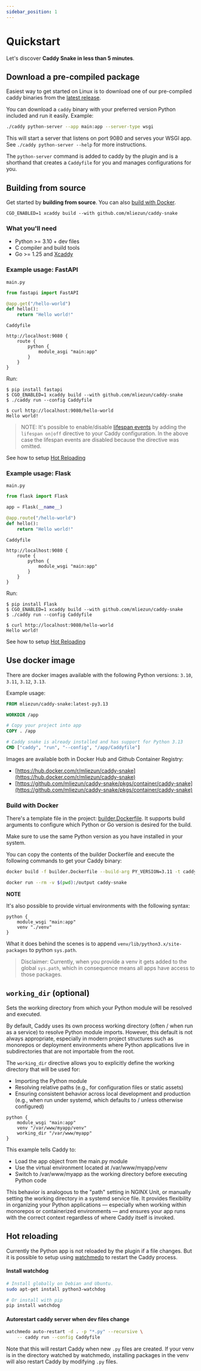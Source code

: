 ```yaml
---
sidebar_position: 1
---
```


# Quickstart

Let's discover **Caddy Snake in less than 5 minutes**.

## Download a pre-compiled package

Easiest way to get started on Linux is to download one of our pre-compiled caddy binaries from the [latest release](https://github.com/mliezun/caddy-snake/releases).

You can download a `caddy` binary with your preferred version Python included and run it easily. Example:

```bash
./caddy python-server --app main:app --server-type wsgi
```

This will start a server that listens on port 9080 and serves your WSGI app. See `./caddy python-server --help` for more instructions.

The `python-server` command is added to caddy by the plugin and is a shorthand that creates a `Caddyfile` for you and manages configurations for you.

## Building from source

Get started by **building from source**. You can also [build with Docker](#build-with-docker).

```
CGO_ENABLED=1 xcaddy build --with github.com/mliezun/caddy-snake
```

### What you'll need

- Python >= 3.10 + dev files
- C compiler and build tools
- Go >= 1.25 and [Xcaddy](https://github.com/caddyserver/xcaddy)


### Example usage: FastAPI

`main.py`

```python
from fastapi import FastAPI

@app.get("/hello-world")
def hello():
    return "Hello world!"
```

`Caddyfile`

```Caddyfile
http://localhost:9080 {
    route {
        python {
            module_asgi "main:app"
        }
    }
}
```

Run:

```
$ pip install fastapi
$ CGO_ENABLED=1 xcaddy build --with github.com/mliezun/caddy-snake
$ ./caddy run --config Caddyfile
```

```
$ curl http://localhost:9080/hello-world
Hello world!
```

> NOTE: It's possible to enable/disable [lifespan events](https://fastapi.tiangolo.com/advanced/events/) by adding the `lifespan on|off` directive to your Caddy configuration. In the above case the lifespan events are disabled because the directive was omitted.

See how to setup [Hot Reloading](#hot-reloading)

### Example usage: Flask

`main.py`

```python
from flask import Flask

app = Flask(__name__)

@app.route("/hello-world")
def hello():
    return "Hello world!"
```

`Caddyfile`

```Caddyfile
http://localhost:9080 {
    route {
        python {
            module_wsgi "main:app"
        }
    }
}
```

Run:

```
$ pip install Flask
$ CGO_ENABLED=1 xcaddy build --with github.com/mliezun/caddy-snake
$ ./caddy run --config Caddyfile
```

```
$ curl http://localhost:9080/hello-world
Hello world!
```

See how to setup [Hot Reloading](#hot-reloading)

## Use docker image

There are docker images available with the following Python versions: `3.10`, `3.11`, `3.12`, `3.13`.

Example usage:

```Dockerfile
FROM mliezun/caddy-snake:latest-py3.13

WORKDIR /app

# Copy your project into app
COPY . /app

# Caddy snake is already installed and has support for Python 3.13
CMD ["caddy", "run", "--config", "/app/Caddyfile"]
```

Images are available both in Docker Hub and Github Container Registry:

- [https://hub.docker.com/r/mliezun/caddy-snake](https://hub.docker.com/r/mliezun/caddy-snake)
- [https://github.com/mliezun/caddy-snake/pkgs/container/caddy-snake](https://github.com/mliezun/caddy-snake/pkgs/container/caddy-snake)

### Build with Docker

There's a template file in the project: [builder.Dockerfile](https://github.com/mliezun/caddy-snake/blob/main/builder.Dockerfile). It supports build arguments to configure which Python or Go version is desired for the build.

Make sure to use the same Python version as you have installed in your system.

You can copy the contents of the builder Dockerfile and execute the following commands to get your Caddy binary: 

```bash
docker build -f builder.Dockerfile --build-arg PY_VERSION=3.11 -t caddy-snake .
```

```bash
docker run --rm -v $(pwd):/output caddy-snake
```

**NOTE**

It's also possible to provide virtual environments with the following syntax:

```Caddyfile
python {
    module_wsgi "main:app"
    venv "./venv"
}
```

What it does behind the scenes is to append `venv/lib/python3.x/site-packages` to python `sys.path`.

> Disclaimer: Currently, when you provide a venv it gets added to the global `sys.path`, which in consequence
> means all apps have access to those packages.

## `working_dir` (optional)

Sets the working directory from which your Python module will be resolved and executed.

By default, Caddy uses its own process working directory (often / when run as a service) to resolve Python module imports. However, this default is not always appropriate, especially in modern project structures such as monorepos or deployment environments where Python applications live in subdirectories that are not importable from the root.

The `working_dir` directive allows you to explicitly define the working directory that will be used for:

- Importing the Python module
- Resolving relative paths (e.g., for configuration files or static assets)
- Ensuring consistent behavior across local development and production (e.g., when run under systemd, which defaults to / unless otherwise configured)

```Caddyfile
python {
    module_wsgi "main:app"
    venv "/var/www/myapp/venv"
    working_dir "/var/www/myapp"
}
```

This example tells Caddy to:

- Load the app object from the main.py module
- Use the virtual environment located at /var/www/myapp/venv
- Switch to /var/www/myapp as the working directory before executing Python code

This behavior is analogous to the "path" setting in NGINX Unit, or manually setting the working directory in a systemd service file. It provides flexibility in organizing your Python applications — especially when working within monorepos or containerized environments — and ensures your app runs with the correct context regardless of where Caddy itself is invoked.


## Hot reloading

Currently the Python app is not reloaded by the plugin if a file changes. But it is possible to setup using [watchmedo](https://github.com/gorakhargosh/watchdog?tab=readme-ov-file#shell-utilities) to restart the Caddy process.

#### Install watchdog
```bash
# Install globally on Debian and Ubuntu.
sudo apt-get install python3-watchdog

# Or install with pip
pip install watchdog
```

#### Autorestart caddy server when dev files change
```bash
watchmedo auto-restart -d . -p "*.py" --recursive \
    -- caddy run --config Caddyfile
```

Note that this will restart Caddy when new `.py` files are created. If your venv is in the directory watched by watchmedo, installing packages in the venv will also restart Caddy by modifying `.py` files.
